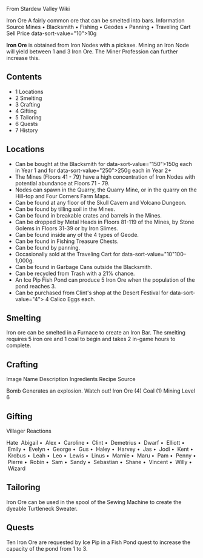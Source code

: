 From Stardew Valley Wiki

Iron Ore A fairly common ore that can be smelted into bars. Information Source Mines • Blacksmith • Fishing • Geodes • Panning • Traveling Cart Sell Price data-sort-value="10"&gt;10g

**Iron Ore** is obtained from Iron Nodes with a pickaxe. Mining an Iron Node will yield between 1 and 3 Iron Ore. The Miner Profession can further increase this.

## Contents

- 1 Locations
- 2 Smelting
- 3 Crafting
- 4 Gifting
- 5 Tailoring
- 6 Quests
- 7 History

## Locations

- Can be bought at the Blacksmith for data-sort-value="150"&gt;150g each in Year 1 and for data-sort-value="250"&gt;250g each in Year 2+
- The Mines (Floors 41 - 79) have a high concentration of Iron Nodes with potential abundance at Floors 71 - 79.
- Nodes can spawn in the Quarry, the Quarry Mine, or in the quarry on the Hill-top and Four Corners Farm Maps.
- Can be found at any floor of the Skull Cavern and Volcano Dungeon.
- Can be found by tilling soil in the Mines.
- Can be found in breakable crates and barrels in the Mines.
- Can be dropped by Metal Heads in Floors 81-119 of the Mines, by Stone Golems in Floors 31-39 or by Iron Slimes.
- Can be found inside any of the 4 types of Geode.
- Can be found in Fishing Treasure Chests.
- Can be found by panning.
- Occasionally sold at the Traveling Cart for data-sort-value="10"100–1,000g.
- Can be found in Garbage Cans outside the Blacksmith.
- Can be recycled from Trash with a 21% chance.
- An Ice Pip Fish Pond can produce 5 Iron Ore when the population of the pond reaches 3.
- Can be purchased from Clint's shop at the Desert Festival for data-sort-value="4"&gt; 4 Calico Eggs each.

## Smelting

Iron ore can be smelted in a Furnace to create an Iron Bar. The smelting requires 5 iron ore and 1 coal to begin and takes 2 in-game hours to complete.

## Crafting

Image Name Description Ingredients Recipe Source

Bomb Generates an explosion. Watch out! Iron Ore (4) Coal (1) Mining Level 6

## Gifting

Villager Reactions

Hate  Abigail •  Alex •  Caroline •  Clint •  Demetrius •  Dwarf •  Elliott •  Emily •  Evelyn •  George •  Gus •  Haley •  Harvey •  Jas •  Jodi •  Kent •  Krobus •  Leah •  Leo •  Lewis •  Linus •  Marnie •  Maru •  Pam •  Penny •  Pierre •  Robin •  Sam •  Sandy •  Sebastian •  Shane •  Vincent •  Willy •  Wizard

## Tailoring

Iron Ore can be used in the spool of the Sewing Machine to create the dyeable Turtleneck Sweater.

## Quests

Ten Iron Ore are requested by Ice Pip in a Fish Pond quest to increase the capacity of the pond from 1 to 3.